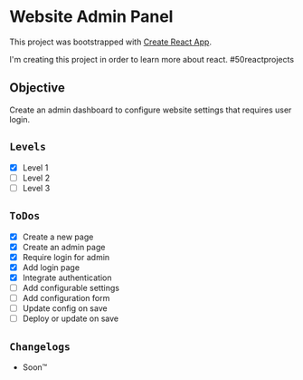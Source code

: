 # Website Admin Panel

This project was bootstrapped with [Create React App](https://github.com/facebook/create-react-app).

I'm creating this project in order to learn more about react. #50reactprojects

## Objective

Create an admin dashboard to configure website settings that requires user login.

## `Levels`

- [x] Level 1
- [ ] Level 2
- [ ] Level 3

## `ToDos`

- [x] Create a new page
- [x] Create an admin page
- [x] Require login for admin
- [x] Add login page
- [x] Integrate authentication
- [ ] Add configurable settings
- [ ] Add configuration form
- [ ] Update config on save
- [ ] Deploy or update on save

## `Changelogs`

- Soon™️
